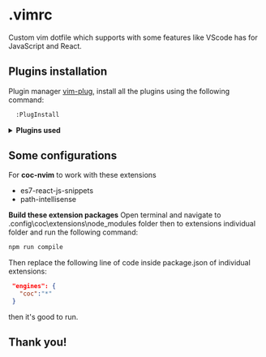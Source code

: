 # .vimrc

Custom vim dotfile which supports with some features like VScode has for JavaScript and React.

## Plugins installation

Plugin manager [vim-plug](https://github.com/junegunn/vim-plug), install all the plugins using the following command:

```bash
  :PlugInstall
```

<details>
<summary><strong>Plugins used</strong></summary>

- [vim-color-github](https://github.com/cormacrelf/vim-colors-github)
- [spaceduck](https://github.com/pineapplegiant/spaceduck)
- [vim-startify](https://github.com/mhinz/vim-startify)
- [vim-polyglot](https://github.com/sheerun/vim-polyglot)
- [vim-airline](https://github.com/vim-airline/vim-airline)
- [ale](https://github.com/dense-analysis/ale)
- [coc-nvim](https://github.com/neoclide/coc.nvim)
- [vim-prettier](https://github.com/neoclide/coc.nvim)
- [vim-misc](https://github.com/xolox/vim-misc)
- [vim-colorscheme-switcher](https://github.com/xolox/vim-colorscheme-switcher)
- [nerdtree](https://github.com/preservim/nerdtree)
- [tagbar](https://github.com/preservim/tagbar)
- [vim-css-color](https://github.com/preservim/tagbar)
- [vCoolor](https://github.com/KabbAmine/vCoolor.vim)
- [rust](https://github.com/rust-lang/rust.vim)
- [emmet](https://github.com/mattn/emmet-vim)
- [vim-languagetool](https://github.com/dpelle/vim-LanguageTool)
- [nerdcommenter](https://github.com/preservim/nerdcommenter)
- [vim-easy-align](https://github.com/junegunn/vim-easy-align)
- [sparkup](https://github.com/rstacruz/sparkup)
- [vim-fugitive](https://github.com/tpope/vim-fugitive)
- [vim-gitgutter](https://github.com/airblade/vim-gitgutter)
- [rainbow_parentheses](https://github.com/frazrepo/vim-rainbow)
- [vim-multiple-cursors](https://github.com/terryma/vim-multiple-cursors)
- [comfortable-motion](https://github.com/yuttie/comfortable-motion.vim)
- [vim-webdevicons](https://github.com/ryanoasis/vim-devicons)
- [vim-gutentags](https://github.com/ludovicchabant/vim-gutentags)
- [bracey](https://github.com/turbio/bracey.vim)

</details>
</h2>

## Some configurations

For **coc-nvim** to work with these extensions

- es7-react-js-snippets
- path-intellisense

**Build these extension packages**
Open terminal and navigate to .config\coc\extensions\node_modules folder then to extensions individual folder and run the following command:

```bash
npm run compile
```

Then replace the following line of code inside package.json of individual extensions:

```json
 "engines": {
   "coc":"*"
 }
```

then it's good to run.

## Thank you!
